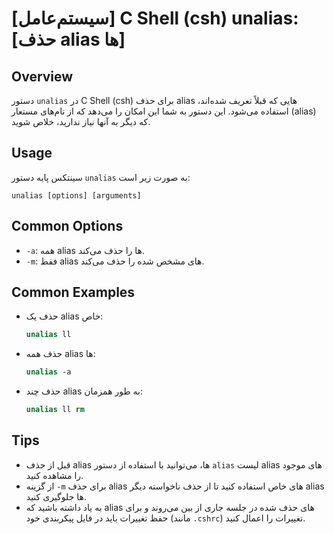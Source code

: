 # [سیستم‌عامل] C Shell (csh) unalias: [حذف alias ها]

## Overview
دستور `unalias` در C Shell (csh) برای حذف alias هایی که قبلاً تعریف شده‌اند، استفاده می‌شود. این دستور به شما این امکان را می‌دهد که از نام‌های مستعار (alias) که دیگر به آنها نیاز ندارید، خلاص شوید.

## Usage
سینتکس پایه دستور `unalias` به صورت زیر است:

```
unalias [options] [arguments]
```

## Common Options
- `-a`: همه alias ها را حذف می‌کند.
- `-m`: فقط alias های مشخص شده را حذف می‌کند.

## Common Examples
- حذف یک alias خاص:
  ```csh
  unalias ll
  ```

- حذف همه alias ها:
  ```csh
  unalias -a
  ```

- حذف چند alias به طور همزمان:
  ```csh
  unalias ll rm
  ```

## Tips
- قبل از حذف alias ها، می‌توانید با استفاده از دستور `alias` لیست alias های موجود را مشاهده کنید.
- از گزینه `-m` برای حذف alias های خاص استفاده کنید تا از حذف ناخواسته دیگر alias ها جلوگیری کنید.
- به یاد داشته باشید که alias های حذف شده در جلسه جاری از بین می‌روند و برای حفظ تغییرات باید در فایل پیکربندی خود (مانند `.cshrc`) تغییرات را اعمال کنید.